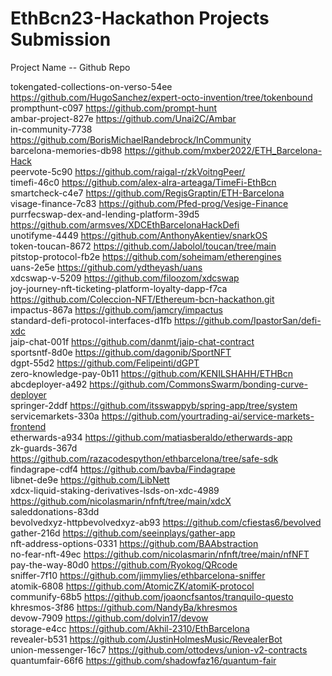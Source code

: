 # EthBcn23-Hackathon Projects Submission 

Project Name  -- Github Repo 

tokengated-collections-on-verso-54ee	https://github.com/HugoSanchez/expert-octo-invention/tree/tokenbound<br />
prompthunt-c097	https://github.com/prompt-hunt<br />
ambar-project-827e	https://github.com/Unai2C/Ambar<br />
in-community-7738	https://github.com/BorisMichaelRandebrock/InCommunity<br />
barcelona-memories-db98	https://github.com/mxber2022/ETH_Barcelona-Hack<br />
peervote-5c90	https://github.com/raigal-r/zkVoitngPeer/<br />
timefi-46c0	https://github.com/alex-alra-arteaga/TimeFi-EthBcn<br />
smartcheck-c4e7	https://github.com/RegisGraptin/ETH-Barcelona<br />
visage-finance-7c83	https://github.com/Pfed-prog/Vesige-Finance<br />
purrfecswap-dex-and-lending-platform-39d5	https://github.com/armsves/XDCEthBarcelonaHackDefi<br />
unotifyme-4449	https://github.com/AnthonyAkentiev/snarkOS<br />
token-toucan-8672	https://github.com/Jabolol/toucan/tree/main<br />
pitstop-protocol-fb2e	https://github.com/soheimam/etherengines<br />
uans-2e5e	https://github.com/ydtheyash/uans<br />
xdcswap-v-5209	https://github.com/filoozom/xdcswap<br />
joy-journey-nft-ticketing-platform-loyalty-dapp-f7ca	https://github.com/Coleccion-NFT/Ethereum-bcn-hackathon.git<br />
impactus-867a	https://github.com/jamcry/impactus<br />
standard-defi-protocol-interfaces-d1fb	https://github.com/IpastorSan/defi-xdc<br />
jaip-chat-001f	https://github.com/danmt/jaip-chat-contract<br />
sportsntf-8d0e	https://github.com/dagonib/SportNFT<br />
dgpt-55d2	https://github.com/Felipeinti/dGPT<br />
zero-knowledge-pay-0b11	https://github.com/KENILSHAHH/ETHBcn<br />
abcdeployer-a492	https://github.com/CommonsSwarm/bonding-curve-deployer<br />
springer-2ddf	https://github.com/itsswappyb/spring-app/tree/system<br />
servicemarkets-330a	https://github.com/yourtrading-ai/service-markets-frontend<br />
etherwards-a934	https://github.com/matiasberaldo/etherwards-app<br />
zk-guards-367d	https://github.com/razacodespython/ethbarcelona/tree/safe-sdk<br />
findagrape-cdf4	https://github.com/bavba/Findagrape<br />
libnet-de9e	https://github.com/LibNett<br />
xdcx-liquid-staking-derivatives-lsds-on-xdc-4989	https://github.com/nicolasmarin/nfnft/tree/main/xdcX<br />
saleddonations-83dd	<br />
bevolvedxyz-httpbevolvedxyz-ab93	https://github.com/cfiestas6/bevolved<br />
gather-216d	https://github.com/seeinplays/gather-app<br />
nft-address-options-0331	https://github.com/BAAbstraction<br />
no-fear-nft-49ec	https://github.com/nicolasmarin/nfnft/tree/main/nfNFT<br />
pay-the-way-80d0	https://github.com/Ryokog/QRcode<br />
sniffer-7f10	https://github.com/jimmylies/ethbarcelona-sniffer<br />
atomik-6808	https://github.com/AtomicZK/atomiK-protocol<br />
communify-68b5	https://github.com/joaoncfsantos/tranquilo-questo<br />
khresmos-3f86	https://github.com/NandyBa/khresmos<br />
devow-7909	https://github.com/dolvin17/devow<br />
storage-e4cc	https://github.com/Akhil-2310/EthBarcelona<br />
revealer-b531	https://github.com/JustinHolmesMusic/RevealerBot<br />
union-messenger-16c7	https://github.com/ottodevs/union-v2-contracts<br />
quantumfair-66f6	https://github.com/shadowfaz16/quantum-fair<br />
